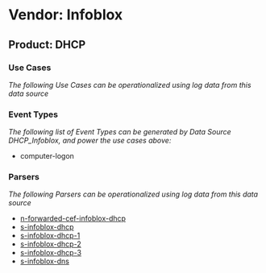 Vendor: Infoblox
================
Product: DHCP
-------------

### Use Cases

_The following Use Cases can be operationalized using log data from this data source_



### Event Types

_The following list of Event Types can be generated by Data Source DHCP_Infoblox, and power the use cases above:_

- computer-logon


### Parsers

_The following Parsers can be operationalized using log data from this data source_

* [n-forwarded-cef-infoblox-dhcp](../Parsers/parserContent_n-forwarded-cef-infoblox-dhcp.md)
* [s-infoblox-dhcp](../Parsers/parserContent_s-infoblox-dhcp.md)
* [s-infoblox-dhcp-1](../Parsers/parserContent_s-infoblox-dhcp-1.md)
* [s-infoblox-dhcp-2](../Parsers/parserContent_s-infoblox-dhcp-2.md)
* [s-infoblox-dhcp-3](../Parsers/parserContent_s-infoblox-dhcp-3.md)
* [s-infoblox-dns](../Parsers/parserContent_s-infoblox-dns.md)
